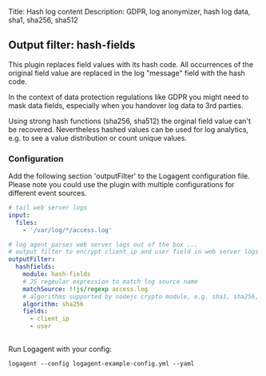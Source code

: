 Title: Hash log content 
Description: GDPR, log anonymizer, hash log data, sha1, sha256, sha512

## Output filter: hash-fields

This plugin replaces field values with its hash code. All occurrences of the original field value are replaced in the log "message" field with the hash code. 

In the context of data protection regulations like GDPR you might need to mask data fields, especially when you handover log data to 3rd parties. 

Using strong hash functions (sha256, sha512) the orginal field value can't be recovered. Nevertheless hashed values can be used for log analytics, e.g. to see a value distribution or count unique values. 


### Configuration 

Add the following section 'outputFilter' to the Logagent configuration file. Please note you could use the plugin with multiple configurations for different event sources. 

```yaml
# tail web server logs
input: 
  files:
    - '/var/log/*/access.log'

# log agent parses web server logs out of the box ...
# output filter to encrypt client_ip and user field in web server logs
outputFilter:
  hashfields: 
    module: hash-fields
    # JS regeular expression to match log source name
    matchSource: !!js/regexp access.log
    # algorithms supported by nodejs crypto module, e.g. sha1, sha256, sha512, md5, ...
    algorithm: sha256
    fields:
      - client_ip
      - user
  
```

Run Logagent with your config: 

```
logagent --config logagent-example-config.yml --yaml
```
